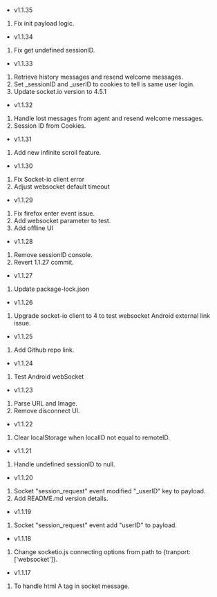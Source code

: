 - v1.1.35
1. Fix init payload logic.

- v1.1.34
1. Fix get undefined sessionID.

- v1.1.33
1. Retrieve history messages and resend welcome messages.
2. Set _sessionID and _userID to cookies to tell is same user login.
3. Update socket.io version to 4.5.1

- v1.1.32
1. Handle lost messages from agent and resend welcome messages.
2. Session ID from Cookies.

- v1.1.31
1. Add new infinite scroll feature.

- v1.1.30
1. Fix Socket-io client error 
2. Adjust websocket default timeout 

- v1.1.29
1. Fix firefox enter event issue.
2. Add websocket parameter to test.
3. Add offline UI

- v1.1.28
1. Remove sessionID console.
2. Revert 1.1.27 commit.

- v1.1.27
1. Update package-lock.json

- v1.1.26
1. Upgrade socket-io client to 4 to test websocket Android external link issue.

- v1.1.25
1. Add Github repo link.

- v1.1.24
1. Test Android webSocket

- v1.1.23
1. Parse URL and Image.
2. Remove disconnect UI.

- v1.1.22
1. Clear localStorage when localID not equal to remoteID.

- v1.1.21
1. Handle undefined sessionID to null.

- v1.1.20
1. Socket "session_request" event modified "_userID" key to payload.
2. Add README.md version details.

- v1.1.19
1. Socket "session_request" event add "userID" to payload.

- v1.1.18
1. Change socketio.js connecting options from path to {tranport:['websocket']}.

- v1.1.17
1. To handle html A tag in socket message.





